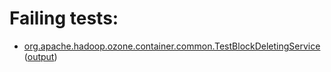 # Failing tests: 

 * [org.apache.hadoop.ozone.container.common.TestBlockDeletingService](hadoop-hdds/container-service/org.apache.hadoop.ozone.container.common.TestBlockDeletingService.txt) ([output](hadoop-hdds/container-service/org.apache.hadoop.ozone.container.common.TestBlockDeletingService-output.txt))

